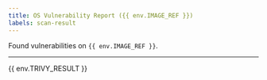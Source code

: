```yaml
---
title: OS Vulnerability Report ({{ env.IMAGE_REF }})
labels: scan-result
---
```


Found vulnerabilities on `{{ env.IMAGE_REF }}`.

----

{{ env.TRIVY_RESULT }}